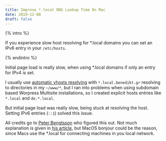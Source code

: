 ```yaml
---
title: Improve *.local DNS Lookup Time On Mac
date: 2019-12-08
draft: false
---
```


{% intro %}

If you experience slow host resolving for \*.local domains you can set an IPv6 entry in your `/etc/hosts`.

{% endintro %}

Initial page load is really slow, when using \*.local domains if only an entry for IPv4 is set.

I usually use [automatic vhosts resolving](https://www.sitepoint.com/set-automatic-virtual-hosts-nginx-apache/) with `*.local.benedikt.gr` resolving to directories in my `~/www/*`, but I ran into problems when using subdomain based Worpress Multisite installations, so I created explicit hosts entries like `*.local` and `de.*.local`.

But initial page load was really slow, being stuck at resolving the host. Setting IPv6 entries (`::1`) solved this issue.

All credits go to [Peter Bengtsson](https://twitter.com/peterbe) who figured this out. Not much explanation is given in [his article](https://www.peterbe.com/plog/make-.local-domains-not-slow-in-macos), but MacOS bonjour could be the reason, since Macs use the \*.local for connecting machines in you local network.
